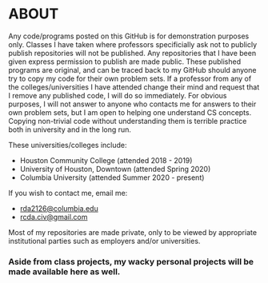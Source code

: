# ABOUT
Any code/programs posted on this GitHub is for demonstration purposes only. Classes I have taken where professors specificially ask not to publicly publish repositories will not be published. Any repositories that I have been given express permission to publish are made public. These published programs are original, and can be traced back to my GitHub should anyone try to copy my code for their own problem sets. If a professor from any of the colleges/universities I have attended change their mind and request that I remove any published code, I will do so immediately. For obvious purposes, I will not answer to anyone who contacts me for answers to their own problem sets, but I am open to helping one understand CS concepts. Copying non-trivial code without understanding them is terrible practice both in university and in the long run.

These universities/colleges include:
  - Houston Community College       (attended 2018 - 2019)
  - University of Houston, Downtown (attended Spring 2020)
  - Columbia University             (attended Summer 2020 - present)

If you wish to contact me, email me:
  - rda2126@columbia.edu
  - rcda.civ@gmail.com

Most of my repositories are made private, only to be viewed by appropriate institutional parties such as employers and/or universities.  

### Aside from class projects, my wacky personal projects will be made available here as well.
